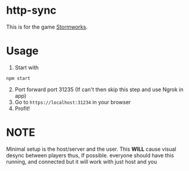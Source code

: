 # http-sync
This is for the game [Stormworks](https://store.steampowered.com/app/573090/).


# Usage

1) Start with
```
npm start
```
2) Port forward port 31235 (If can't then skip this step and use Ngrok in app)
3) Go to `https://localhost:31234` in your browser
4) Profit!

# NOTE
Minimal setup is the host/server and the user. This **WILL** cause visual desync between players thus, If possible. everyone should have this running, and connected but it will work with just host and you
